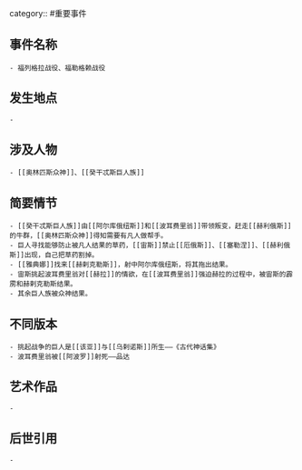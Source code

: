 category:: #重要事件
## 事件名称
	- 福列格拉战役、福勒格赖战役
## 发生地点
	-
## 涉及人物
	- [[奥林匹斯众神]]、[[癸干忒斯巨人族]]
## 简要情节
	- [[癸干忒斯巨人族]]由[[阿尔库俄纽斯]]和[[波耳费里翁]]带领叛变，赶走[[赫利俄斯]]的牛群，[[奥林匹斯众神]]得知需要有凡人做帮手。
	- 巨人寻找能够防止被凡人结果的草药，[[宙斯]]禁止[[厄俄斯]]、[[塞勒涅]]、[[赫利俄斯]]出现，自己把草药割掉。
	- [[雅典娜]]找来[[赫剌克勒斯]]，射中阿尔库俄纽斯，将其拖出结果。
	- 宙斯挑起波耳费里翁对[[赫拉]]的情欲，在[[波耳费里翁]]强迫赫拉的过程中，被宙斯的霹雳和赫剌克勒斯结果。
	- 其余巨人族被众神结果。
## 不同版本
	- 挑起战争的巨人是[[该亚]]与[[乌剌诺斯]]所生——《古代神话集》
	- 波耳费里翁被[[阿波罗]]射死——品达
## 艺术作品
	-
## 后世引用
	-
